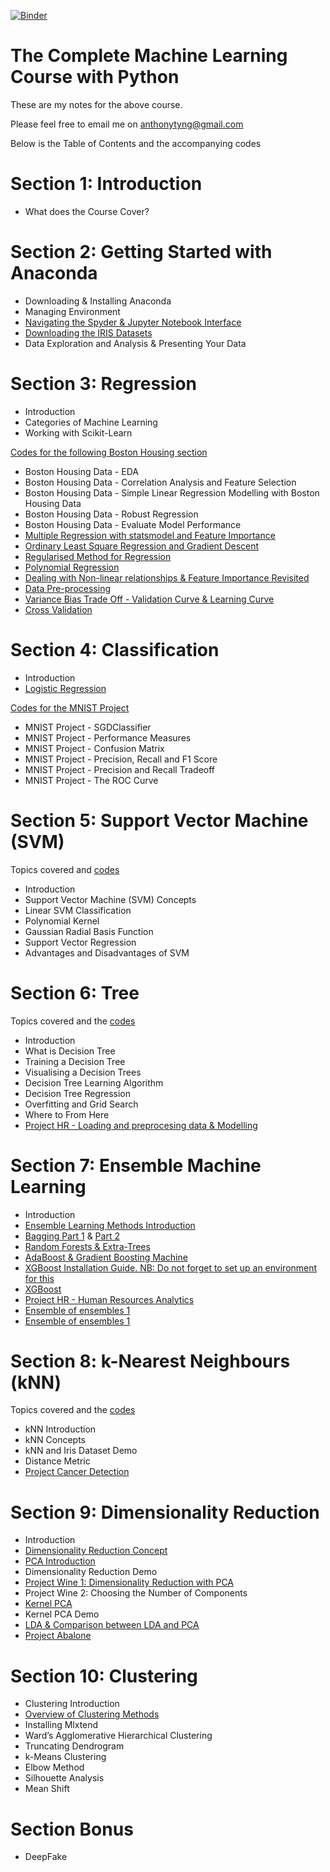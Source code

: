 [![Binder](https://mybinder.org/badge.svg)](https://mybinder.org/v2/gh/anthonyng2/machine-learning-with-python/master)


# The Complete Machine Learning Course with Python

These are my notes for the above course. 

Please feel free to email me on anthonytyng@gmail.com

Below is the Table of Contents and the accompanying codes

# Section 1: Introduction
* What does the Course Cover?

# Section 2: Getting Started with Anaconda
* Downloading & Installing Anaconda
* Managing Environment
* [Navigating the Spyder & Jupyter Notebook Interface](https://nbviewer.jupyter.org/github/anthonyng2/Machine-learning-with-python/blob/update_jan01/02-01-Hello%20World.ipynb)
* [Downloading the IRIS Datasets](https://nbviewer.jupyter.org/github/anthonyng2/Machine-learning-with-python/blob/update_jan01/02-02-Iris%20Project.ipynb)
* Data Exploration and Analysis & Presenting Your Data

# Section 3: Regression
* Introduction
* Categories of Machine Learning
* Working with Scikit-Learn

[Codes for the following Boston Housing section](https://nbviewer.jupyter.org/github/anthonyng2/Machine-learning-with-python/blob/update_jan01/03-01-Boston%20Housing%20Price%20Prediction.ipynb)
* Boston Housing Data - EDA
* Boston Housing Data - Correlation Analysis and Feature Selection
* Boston Housing Data - Simple Linear Regression Modelling with Boston Housing Data
* Boston Housing Data - Robust Regression
* Boston Housing Data - Evaluate Model Performance
* [Multiple Regression with statsmodel and Feature Importance](https://nbviewer.jupyter.org/github/anthonyng2/Machine-learning-with-python/blob/update_jan01/03-02-Multiple%20Regression.ipynb)
* [Ordinary Least Square Regression and Gradient Descent](https://nbviewer.jupyter.org/github/anthonyng2/Machine-learning-with-python/blob/update_jan01/03-03-Gradient%20Descent.ipynb)
* [Regularised Method for Regression](https://nbviewer.jupyter.org/github/anthonyng2/Machine-learning-with-python/blob/update_jan01/03-04-Regularized%20Regression.ipynb)
* [Polynomial Regression](https://nbviewer.jupyter.org/github/anthonyng2/Machine-learning-with-python/blob/update_jan01/03-05-Polynomial%20Regression.ipynb)
* [Dealing with Non-linear relationships & Feature Importance Revisited](https://nbviewer.jupyter.org/github/anthonyng2/Machine-learning-with-python/blob/update_jan01/03-06-Nonlinear%20Relationships.ipynb)
* [Data Pre-processing](https://nbviewer.jupyter.org/github/anthonyng2/Machine-learning-with-python/blob/update_jan01/03-07-Data%20Pre-processing.ipynb)
* [Variance Bias Trade Off - Validation Curve & Learning Curve](https://nbviewer.jupyter.org/github/anthonyng2/Machine-learning-with-python/blob/update_jan01/03-08-Variance-Bias%20Tradeoff.ipynb)
* [Cross Validation](https://nbviewer.jupyter.org/github/anthonyng2/Machine-learning-with-python/blob/update_jan01/03-09-Cross%20Validation.ipynb)

# Section 4: Classification
* Introduction
* [Logistic Regression](https://nbviewer.jupyter.org/github/anthonyng2/Machine-learning-with-python/blob/update_jan01/04-01-Logistic%20Regression.ipynb)

[Codes for the MNIST Project](https://nbviewer.jupyter.org/github/anthonyng2/Machine-learning-with-python/blob/update_jan01/04-02-MNIST.ipynb)
* MNIST Project - SGDClassifier
* MNIST Project - Performance Measures
* MNIST Project - Confusion Matrix
* MNIST Project - Precision, Recall and F1 Score
* MNIST Project - Precision and Recall Tradeoff 
* MNIST Project - The ROC Curve

# Section 5: Support Vector Machine (SVM)
Topics covered and [codes](https://nbviewer.jupyter.org/github/anthonyng2/Machine-learning-with-python/blob/update_jan01/05-Support%20Vector%20Machine.ipynb)
* Introduction
* Support Vector Machine (SVM) Concepts
* Linear SVM Classification
* Polynomial Kernel
* Gaussian Radial Basis Function
* Support Vector Regression
* Advantages and Disadvantages of SVM

# Section 6: Tree
Topics covered and the [codes](https://nbviewer.jupyter.org/github/anthonyng2/Machine-learning-with-python/blob/update_jan01/06-01-Tree.ipynb)
* Introduction
* What is Decision Tree
* Training a Decision Tree
* Visualising a Decision Trees
* Decision Tree Learning Algorithm
* Decision Tree Regression
* Overfitting and Grid Search
* Where to From Here
* [Project HR - Loading and preprocesing data & Modelling](https://nbviewer.jupyter.org/github/anthonyng2/Machine-learning-with-python/blob/update_jan01/06-02-Project%20HR.ipynb)

# Section 7: Ensemble Machine Learning
* Introduction
* [Ensemble Learning Methods Introduction](https://nbviewer.jupyter.org/github/anthonyng2/Machine-learning-with-python/blob/update_jan01/07-01-Ensemble%20Methods%201%20-%20Ensemble%20Learning%20Methods%20Introduction.ipynb)
* [Bagging Part 1](https://nbviewer.jupyter.org/github/anthonyng2/Machine-learning-with-python/blob/update_jan01/07-02-Ensemble%20Methods%202%20-%20Bagging%20Machine%20Learning%20Algorithm.ipynb) & [Part 2](https://github.com/anthonyng2/machine-learning-with-python/blob/update_jan01/07-03-Ensemble%20Methods%203%20-%20Random%20Forest%20and%20Extra-Trees.ipynb)
* [Random Forests & Extra-Trees](https://nbviewer.jupyter.org/github/anthonyng2/Machine-learning-with-python/blob/master/07%20Ensemble%20Methods%203%20-%20Random%20Forest%20and%20Extra-Trees.ipynb)
* [AdaBoost & Gradient Boosting Machine](https://nbviewer.jupyter.org/github/anthonyng2/Machine-learning-with-python/blob/update_jan01/07-04-Ensemble%20Methods%204%20-%20AdaBoost%20%26%20Gradient%20Boosting%20Machine.ipynb)
* [XGBoost Installation Guide. NB: Do not forget to set up an environment for this](https://nbviewer.jupyter.org/github/anthonyng2/machine-learning-with-python/blob/blob/update_jan01/07-05-XGBoost%20Installation%20Instruction.ipynb)
* [XGBoost](https://nbviewer.jupyter.org/github/anthonyng2/machine-learning-with-python/blob/update_jan01/07-06-XGBoost.ipynb)
* [Project HR - Human Resources Analytics](https://nbviewer.jupyter.org/github/anthonyng2/machine-learning-with-python/blob/update_jan01/07-07-Project%20HR%20Complete.ipynb)
* [Ensemble of ensembles 1](https://nbviewer.jupyter.org/github/anthonyng2/Machine-learning-with-python/blob/update_jan01/07-08-Ensemble%20of%20Ensembles%201.ipynb)
* [Ensemble of ensembles 1](https://nbviewer.jupyter.org/github/anthonyng2/Machine-learning-with-python/blob/update_jan01/07-09-Ensemble%20of%20Ensembles%202.ipynb)

# Section 8: k-Nearest Neighbours (kNN)
Topics covered and the [codes](https://nbviewer.jupyter.org/github/anthonyng2/Machine-learning-with-python/blob/update_jan01/08-01-k-Nearest%20Neighbor%20(KNN).ipynb)
* kNN Introduction
* kNN Concepts
* kNN and Iris Dataset Demo
* Distance Metric
* [Project Cancer Detection](https://nbviewer.jupyter.org/github/anthonyng2/Machine-learning-with-python/blob/update_jan01/08-02-Project%20Cancer%20Detection.ipynb)

# Section 9: Dimensionality Reduction
* Introduction
* [Dimensionality Reduction Concept](https://nbviewer.jupyter.org/github/anthonyng2/Machine-learning-with-python/blob/master/09%20Dimensionality%20Reduction.ipynb)
* [PCA Introduction](https://nbviewer.jupyter.org/github/anthonyng2/Machine-learning-with-python/blob/master/09%20Principal%20Component%20Analysis%20(PCA)%20.ipynb)
* Dimensionality Reduction Demo
* [Project Wine 1: Dimensionality Reduction with PCA](https://nbviewer.jupyter.org/github/anthonyng2/Machine-learning-with-python/blob/master/09%20Project%20Wine.ipynb)
* Project Wine 2: Choosing the Number of Components
* [Kernel PCA](https://nbviewer.jupyter.org/github/anthonyng2/machine-learning-with-python/blob/master/09%20Kernel%20PCA.ipynb)
* Kernel PCA Demo
* [LDA & Comparison between LDA and PCA](https://nbviewer.jupyter.org/github/anthonyng2/machine-learning-with-python/blob/master/09%20Linear%20Discriminant%20Analysis%20(LDA).ipynb)
* [Project Abalone](https://nbviewer.jupyter.org/github/anthonyng2/machine-learning-with-python/blob/master/09%20Project%20Abalone.ipynb)

# Section 10: Clustering
* Clustering Introduction
* [Overview of Clustering Methods](https://nbviewer.jupyter.org/github/anthonyng2/machine-learning-with-python/blob/master/10%20Clustering.ipynb)
* Installing Mlxtend
* Ward’s Agglomerative Hierarchical Clustering 
* Truncating Dendrogram
* k-Means Clustering
* Elbow Method
* Silhouette Analysis
* Mean Shift

# Section Bonus
* DeepFake
